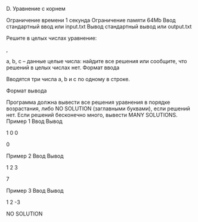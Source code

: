 
D. Уравнение с корнем

Ограничение времени 	1 секунда
Ограничение памяти 	64Mb
Ввод 	стандартный ввод или input.txt
Вывод 	стандартный вывод или output.txt

Решите в целых числах уравнение:

,

a, b, c – данные целые числа: найдите все решения или сообщите, что решений в целых числах нет.
Формат ввода

Вводятся три числа a, b и c по одному в строке.

Формат вывода

Программа должна вывести все решения уравнения в порядке возрастания, либо NO SOLUTION (заглавными буквами), если решений нет. Если решений бесконечно много, вывести MANY SOLUTIONS.
Пример 1
Ввод
Вывод

1
0
0

	

0

Пример 2
Ввод
Вывод

1
2
3

	

7

Пример 3
Ввод
Вывод

1
2
-3

	

NO SOLUTION
